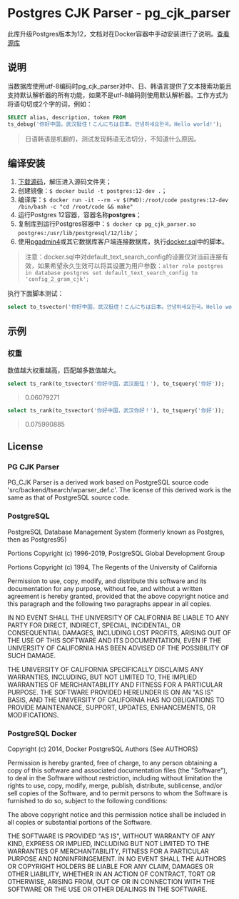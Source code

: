 # Postgres CJK Parser - pg_cjk_parser

此库升级Postgres版本为12，文档对在Docker容器中手动安装进行了说明。[查看源库](https://github.com/huangjimmy/pg_cjk_parser)

## 说明

当数据库使用utf-8编码时pg_cjk_parser对中、日、韩语言提供了文本搜索功能且支持默认解析器的所有功能，如果不是utf-8编码则使用默认解析器。工作方式为将语句切成2个字的词，例如：

```sql
SELECT alias, description, token FROM 
ts_debug('你好中国，武汉挺住！こんにちは日本。안녕하세요한국。Hello world!');
```
> 日语韩语是机翻的，测试发现韩语无法切分，不知道什么原因。

## 编译安装

1. [下载源码](https://github.com/huangjimmy/pg_cjk_parser/archive/master.zip)，解压进入源码文件夹；
2. 创建镜像：`$ docker build -t postgres:12-dev .`；
3. 编译库：`$ docker run -it --rm -v $(PWD):/root/code postgres:12-dev /bin/bash -c "cd /root/code && make"`
4. 运行Postgres 12容器，容器名称**postgres**；
5. 复制库到运行Postgres容器中：`$ docker cp pg_cjk_parser.so postgres:/usr/lib/postgresql/12/lib/`；
6. 使用[pgadmin4](https://hub.docker.com/r/dpage/pgadmin4)或其它数据库客户端连接数据库，执行[docker.sql](docker.sql)中的脚本。
> 注意：docker.sql中对default_text_search_config的设置仅对当前连接有效，如果希望永久生效可以将其设置为用户参数：`alter role postgres in database postgres set default_text_search_config to 'config_2_gram_cjk';`

执行下面脚本测试：

```sql
select to_tsvector('你好中国，武汉挺住！こんにちは日本。안녕하세요한국。Hello world!') @@ to_tsquery('你好 & 武汉');
```

## 示例

### 权重

数值越大权重越高，匹配越多数值越大。

```sql
select ts_rank(to_tsvector('你好中国，武汉挺住！'), to_tsquery('你好'));
```
> 0.06079271

```sql
select ts_rank(to_tsvector('你好中国，武汉你好！'), to_tsquery('你好'));
```
> 0.075990885

## License

### PG CJK Parser

PG_CJK Parser is a derived work based on PostgreSQL source code 'src/backend/tsearch/wparser_def.c'.
The license of this derived work is the same as that of PostgreSQL source code.

### PostgreSQL

PostgreSQL Database Management System
(formerly known as Postgres, then as Postgres95)

Portions Copyright (c) 1996-2019, PostgreSQL Global Development Group

Portions Copyright (c) 1994, The Regents of the University of California

Permission to use, copy, modify, and distribute this software and its
documentation for any purpose, without fee, and without a written agreement
is hereby granted, provided that the above copyright notice and this
paragraph and the following two paragraphs appear in all copies.

IN NO EVENT SHALL THE UNIVERSITY OF CALIFORNIA BE LIABLE TO ANY PARTY FOR
DIRECT, INDIRECT, SPECIAL, INCIDENTAL, OR CONSEQUENTIAL DAMAGES, INCLUDING
LOST PROFITS, ARISING OUT OF THE USE OF THIS SOFTWARE AND ITS
DOCUMENTATION, EVEN IF THE UNIVERSITY OF CALIFORNIA HAS BEEN ADVISED OF THE
POSSIBILITY OF SUCH DAMAGE.

THE UNIVERSITY OF CALIFORNIA SPECIFICALLY DISCLAIMS ANY WARRANTIES,
INCLUDING, BUT NOT LIMITED TO, THE IMPLIED WARRANTIES OF MERCHANTABILITY
AND FITNESS FOR A PARTICULAR PURPOSE.  THE SOFTWARE PROVIDED HEREUNDER IS
ON AN "AS IS" BASIS, AND THE UNIVERSITY OF CALIFORNIA HAS NO OBLIGATIONS TO
PROVIDE MAINTENANCE, SUPPORT, UPDATES, ENHANCEMENTS, OR MODIFICATIONS.

### PostgreSQL Docker

Copyright (c) 2014, Docker PostgreSQL Authors (See AUTHORS)

Permission is hereby granted, free of charge, to any person
obtaining a copy of this software and associated documentation
files (the "Software"), to deal in the Software without
restriction, including without limitation the rights to use,
copy, modify, merge, publish, distribute, sublicense, and/or sell
copies of the Software, and to permit persons to whom the
Software is furnished to do so, subject to the following
conditions:

The above copyright notice and this permission notice shall be
included in all copies or substantial portions of the Software.

THE SOFTWARE IS PROVIDED "AS IS", WITHOUT WARRANTY OF ANY KIND,
EXPRESS OR IMPLIED, INCLUDING BUT NOT LIMITED TO THE WARRANTIES
OF MERCHANTABILITY, FITNESS FOR A PARTICULAR PURPOSE AND
NONINFRINGEMENT. IN NO EVENT SHALL THE AUTHORS OR COPYRIGHT
HOLDERS BE LIABLE FOR ANY CLAIM, DAMAGES OR OTHER LIABILITY,
WHETHER IN AN ACTION OF CONTRACT, TORT OR OTHERWISE, ARISING
FROM, OUT OF OR IN CONNECTION WITH THE SOFTWARE OR THE USE OR
OTHER DEALINGS IN THE SOFTWARE.
